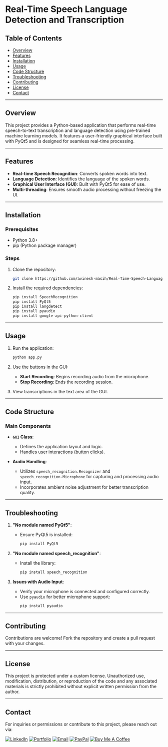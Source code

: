 # Real-Time Speech Language Detection and Transcription

## Table of Contents 
- [Overview](#overview) 
- [Features](#features)
- [Installation](#installation)
- [Usage](#usage)
- [Code Structure](#code-structure)
- [Troubleshooting](#troubleshooting)
- [Contributing](#contributing)
- [License](#license)
- [Contact](#contact)

---

## Overview
This project provides a Python-based application that performs real-time speech-to-text transcription and language detection using pre-trained machine learning models. It features a user-friendly graphical interface built with PyQt5 and is designed for seamless real-time processing.

---

## Features
- **Real-time Speech Recognition**: Converts spoken words into text.
- **Language Detection**: Identifies the language of the spoken words.
- **Graphical User Interface (GUI)**: Built with PyQt5 for ease of use.
- **Multi-threading**: Ensures smooth audio processing without freezing the UI.

---

## Installation

### Prerequisites
- Python 3.8+
- pip (Python package manager)

### Steps
1. Clone the repository:
   ```bash
   git clone https://github.com/avinesh-masih/Real-Time-Speech-Language-Detection-and-Transcription.git
   ```



2. Install the required dependencies:

   ```bash
   pip install SpeechRecognition
   pip install PyQt5
   pip install langdetect
   pip install pyaudio
   pip install google-api-python-client
   ```

---

## Usage

1. Run the application:

   ```bash
   python app.py
   ```

2. Use the buttons in the GUI:
   - **Start Recording**: Begins recording audio from the microphone.
   - **Stop Recording**: Ends the recording session.

3. View transcriptions in the text area of the GUI.

---

## Code Structure

### Main Components

- **`GUI` Class**: 
  - Defines the application layout and logic.
  - Handles user interactions (button clicks).

- **Audio Handling**:
  - Utilizes `speech_recognition.Recognizer` and `speech_recognition.Microphone` for capturing and processing audio input.
  - Incorporates ambient noise adjustment for better transcription quality.

---

## Troubleshooting

1. **"No module named PyQt5"**:
   - Ensure PyQt5 is installed:
     ```bash
     pip install PyQt5
     ```

2. **"No module named speech_recognition"**:
   - Install the library:
     ```bash
     pip install speech_recognition
     ```

3. **Issues with Audio Input**:
   - Verify your microphone is connected and configured correctly.
   - Use `pyaudio` for better microphone support:
     ```bash
     pip install pyaudio
     ```

---

## Contributing

Contributions are welcome! Fork the repository and create a pull request with your changes.

---

## License

This project is protected under a custom license. Unauthorized use, modification, distribution, or reproduction of the code and any associated materials is strictly prohibited without explicit written permission from the author.

---

## Contact

For inquiries or permissions or contribute to this project, please reach out via:

[![LinkedIn](https://img.shields.io/badge/LinkedIn-0077B5?style=for-the-badge&logo=linkedin&logoColor=white)](https://www.linkedin.com/in/avineshlko/)  [![Portfolio](https://img.shields.io/badge/Portfolio-000000?style=for-the-badge&logo=githubpages&logoColor=white)](https://avinesh-masih.github.io/)  [![Email](https://img.shields.io/badge/Email-D14836?style=for-the-badge&logo=gmail&logoColor=white)](mailto:skmasih11@gmail.com)  [![PayPal](https://img.shields.io/badge/PayPal-009CDE?style=for-the-badge&logo=paypal&logoColor=white)](https://paypal.me/AVINESHMASIH)  [![Buy Me A Coffee](https://img.shields.io/badge/Buy%20Me%20A%20Coffee-FFDD00?style=for-the-badge&logo=buy-me-a-coffee&logoColor=black)](https://buymeacoffee.com/avineshlko)

